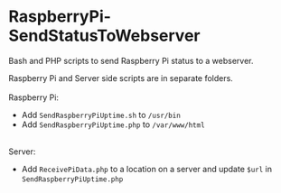 # RaspberryPi-SendStatusToWebserver
Bash and PHP scripts to send Raspberry Pi status to a webserver.

Raspberry Pi and Server side scripts are in separate folders.<BR>
<BR>
Raspberry Pi:<BR>
 - Add <code>SendRaspberryPiUptime.sh</code> to <code>/usr/bin</code><BR>
 - Add <code>SendRaspberryPiUptime.php</code> to <code>/var/www/html</code><BR>
<BR>
Server:<BR>

- Add <code>ReceivePiData.php</code> to a location on a server and update <code>$url</code> in <code>SendRaspberryPiUptime.php</code>
